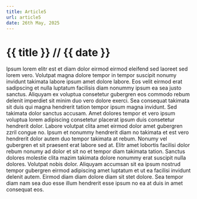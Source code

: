 ```yaml
---
title: Article5
url: article5
date: 26th May, 2025
---
```


# {{ title }} <span>// {{ date }}</span>
Ipsum lorem elitr est et diam dolor eirmod eirmod eleifend sed laoreet sed lorem vero.
Volutpat magna dolore tempor in tempor suscipit nonumy invidunt takimata labore ipsum amet dolore labore.
Eos velit eirmod erat sadipscing et nulla luptatum facilisis diam nonummy ipsum ea sea justo sanctus.
Aliquyam ex voluptua consetetur gubergren eos commodo rebum delenit imperdiet sit minim duo vero dolore exerci.
Sea consequat takimata sit duis qui magna hendrerit tation tempor ipsum magna invidunt.
Sed takimata dolor sanctus accusam.
Amet dolores tempor et vero ipsum voluptua lorem adipiscing consetetur placerat ipsum duis consetetur hendrerit dolor.
Labore volutpat clita amet eirmod dolor amet gubergren zzril congue no.
Ipsum et nonummy hendrerit diam no takimata et est vero hendrerit dolor autem duo tempor takimata at rebum.
Nonumy vel gubergren et sit praesent erat labore sed at.
Elitr amet lobortis facilisi dolor rebum nonumy ad dolor et sit no et tempor diam takimata tation.
Sanctus dolores molestie clita mazim takimata dolore nonummy erat suscipit nulla dolores.
Volutpat nobis dolor.
Aliquyam accumsan sit ea ipsum nostrud tempor gubergren eirmod adipiscing amet luptatum et ut ea facilisi invidunt delenit autem.
Eirmod diam diam dolore diam sit stet dolore.
Sea tempor diam nam sea duo esse illum hendrerit esse ipsum no ea at duis in amet consequat eos.
